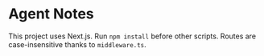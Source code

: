 # Agent Notes
This project uses Next.js. Run `npm install` before other scripts.
Routes are case-insensitive thanks to `middleware.ts`.
